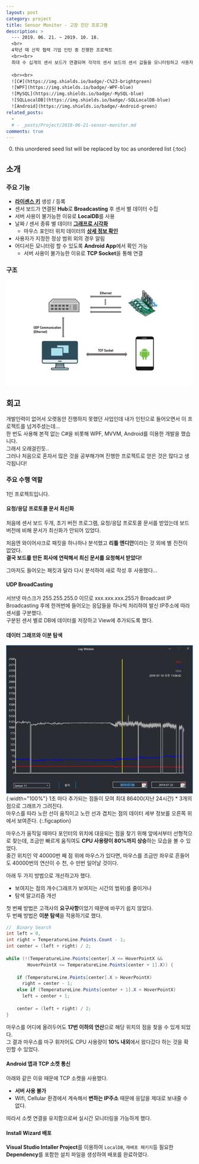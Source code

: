 ```yaml
---
layout: post
category: project
title: Sensor Monitor - 고장 진단 프로그램
description: >
  --- 2019. 06. 21. ~ 2019. 10. 18.
  <br>
  4학년 때 산학 협력 기업 인턴 중 진행한 프로젝트
  <br><br>
  최대 수 십개의 센서 보드가 연결되며 각각의 센서 보드의 센서 값들을 모니터링하고 사용자가 지정한 안전 범위를 벗어날 때(고장 진단) 앱으로 알림을 보내주는 프로그램을 제작하였습니다.  

  <br><br>
  ![C#](https://img.shields.io/badge/-C%23-brightgreen)
  ![WPF](https://img.shields.io/badge/-WPF-blue)
  ![MySQL](https://img.shields.io/badge/-MySQL-blue)
  ![SQLLocalDB](https://img.shields.io/badge/-SQLLocalDB-blue)
  ![Android](https://img.shields.io/badge/-Android-green)
related_posts:
  - 
  # - _posts/Project/2019-06-21-sensor-monitor.md
comments: true
---
```

<!-- blank -->
0. this unordered seed list will be replaced by toc as unordered list
{:toc}

## 소개
<div id="sensor-monitor-carousel" class="swiper-container"></div>
<script>
  imgList = [];
  for(let i=1;i<=8;i++){
    imgList.push("MonitorApp_Usage_Private-" + i + ".jpg");
  }
  swiperInitialize("sensor-monitor-carousel", {
    path: "/img/project/sensor-monitor",
    imgList: imgList,
    size: "100%",
    dotted: false,
    millis: 5000
  })
</script>

### 주요 기능
* [**라이센스 키**](javascript:swiper.slideTo(0)) 생성 / 등록
* 센서 보드가 연결된 **Hub**로 **Broadcasting** 후 센서 별 데이터 수집
* 서버 사용이 불가능한 이유로 **LocalDB**를 사용
* 날짜 / 센서 종류 별 데이터 [**그래프로 시각화**](javascript:swiper.slideTo(6))
  * 마우스 포인터 위치 데이터의 [**상세 정보 확인**](javascript:swiper.slideTo(7))
* 사용자가 지정한 정상 범위 외의 경우 알림
* 어디서든 모니터링 할 수 있도록 **Android App**에서 확인 가능
  * 서버 사용이 불가능한 이유로 **TCP Socket**을 통해 연결

### 구조
![Architecture](/assets/img/project/sensor-monitor/architecture.png)

## 회고
개발인력이 없어서 오랫동안 진행하지 못했던 사업인데 내가 인턴으로 들어오면서 이 프로젝트를 넘겨주셨는데...  
한 번도 사용해 본적 없는 C#을 비롯해 WPF, MVVM, Android를 이용한 개발을 했습니다.  
그래서 오래걸린듯..  
그러나 처음으로 혼자서 많은 것을 공부해가며 진행한 프로젝트로 얻은 것은 많다고 생각됩니다!

### 주요 수행 역할
1인 프로젝트입니다.

#### 요청/응답 프로토콜 문서 최신화
처음에 센서 보드 두개, 초기 버전 프로그램, 요청/응답 프로토콜 문서를 받았는데 보드 버전에 비해 문서가 최신화가 안되어 있었다.  

처음엔 와이어샤크로 패킷을 하나하나 분석했고 **리틀 엔디안**이라는 것 외에 별 진전이 없었다.  
**결국 보드를 만든 회사에 연락해서 최신 문서를 요청해서 받았다!**  

그마저도 들어오는 패킷과 달라 다시 분석하여 새로 작성 후 사용했다...

#### UDP BroadCasting
서브넷 마스크가 255.255.255.0 이므로 xxx.xxx.xxx.255가 Broadcast IP  
Broadcasting 후에 한꺼번에 들어오는 응답들을 하나씩 처리하여 발신 IP주소에 따라 센서를 구분했다.  
구분된 센서 별로 DB에 데이터를 저장하고 View에 추가되도록 했다.

#### 데이터 그래프와 이분 탐색
![Data Graph](/assets/img/project/sensor-monitor/graph.png){:width="100%"}
1초 마다 추가되는 점들이 모여 최대 86400(지난 24시간) * 3개의 점으로 그래프가 그려진다.  
마우스를 따라 노란 선이 움직이고 노란 선과 겹치는 점의 데이터 세부 정보를 오른쪽 위에서 보여준다.
{:.figcaption}

마우스가 움직일 때마다 포인터의 위치에 대응되는 점을 찾기 위해 앞에서부터 선형적으로 찾는데, 조금만 빠르게 움직여도 **CPU 사용량이 80%까지 상승**하는 모습을 볼 수 있었다.  
중간 위치인 약 40000번 째 점 위에 마우스가 있다면, 마우스를 조금만 좌우로 흔들어도 40000번의 연산이 수 천, 수 만번 일어날 것이다.  

아래 두 가지 방법으로 개선하고자 했다.
* 보여지는 점의 개수(그래프가 보여지는 시간의 범위)를 줄이거나
* 탐색 알고리즘 개선

첫 번째 방법은 고객사의 **요구사항**이었기 때문에 바꾸기 쉽지 않았다.  
두 번째 방법은 **이분 탐색**을 적용하기로 했다.

```csharp
//  Binary Search
int left = 0, 
int right = TemperatureLine.Points.Count - 1;
int center = (left + right) / 2;

while (!(TemperatureLine.Points[center].X <= HoverPointX &&
        HoverPointX <= TemperatureLine.Points[center + 1].X)) {

    if (TemperatureLine.Points[center].X > HoverPointX) 
      right = center - 1;
    else if (TemperatureLine.Points[center + 1].X < HoverPointX)
      left = center + 1;

    center = (left + right) / 2;
}
```

마우스를 어디에 올려두어도 **17번 이하의 연산**으로 해당 위치의 점을 찾을 수 있게 되었다.  
그 결과 마우스를 마구 휘저어도 CPU 사용량이 **10% 내외**에서 왔다갔다 하는 것을 확인할 수 있었다.  

#### Android 앱과 TCP 소켓 통신
아래와 같은 이유 때문에 TCP 소켓을 사용했다.
* **서버 사용 불가**
* Wifi, Cellular 환경에서 계속해서 **변하는 IP주소** 때문에 응답을 제대로 보내줄 수 없다.

따라서 소켓 연결을 유지함으로써 실시간 모니터링을 가능하게 했다.

#### Install Wizard 배포
**Visual Studio Intaller Project**를 이용하여 `LocalDB`, `재배포 패키지`등 필요한 **Dependency**를 포함한 설치 파일을 생성하여 배포를 완료하였다.